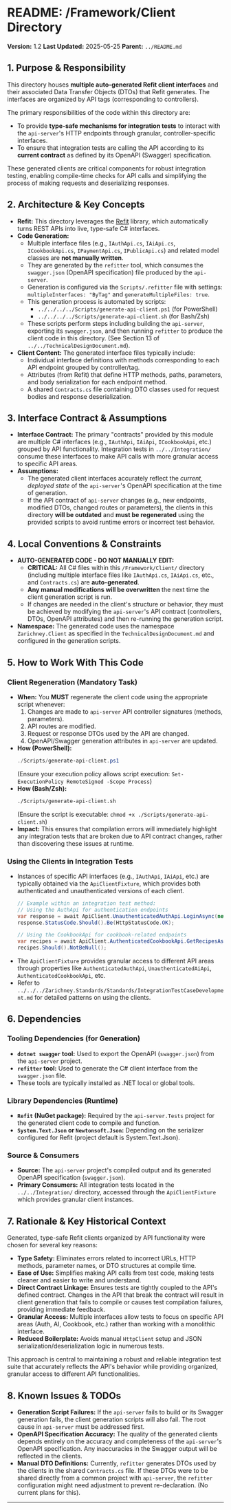 # README: /Framework/Client Directory

**Version:** 1.2
**Last Updated:** 2025-05-25
**Parent:** `../README.md`

## 1. Purpose & Responsibility

This directory houses **multiple auto-generated Refit client interfaces** and their associated Data Transfer Objects (DTOs) that Refit generates. The interfaces are organized by API tags (corresponding to controllers).

The primary responsibilities of the code within this directory are:
* To provide **type-safe mechanisms for integration tests** to interact with the `api-server`'s HTTP endpoints through granular, controller-specific interfaces.
* To ensure that integration tests are calling the API according to its **current contract** as defined by its OpenAPI (Swagger) specification.

These generated clients are critical components for robust integration testing, enabling compile-time checks for API calls and simplifying the process of making requests and deserializing responses.

## 2. Architecture & Key Concepts

* **Refit:** This directory leverages the [Refit](https://github.com/reactiveui/refit) library, which automatically turns REST APIs into live, type-safe C# interfaces.
* **Code Generation:**
    * Multiple interface files (e.g., `IAuthApi.cs`, `IAiApi.cs`, `ICookbookApi.cs`, `IPaymentApi.cs`, `IPublicApi.cs`) and related model classes are **not manually written**.
    * They are generated by the `refitter` tool, which consumes the `swagger.json` (OpenAPI specification) file produced by the `api-server`.
    * Generation is configured via the `Scripts/.refitter` file with settings: `multipleInterfaces: "ByTag"` and `generateMultipleFiles: true`.
    * This generation process is automated by scripts:
        * `../../../../Scripts/generate-api-client.ps1` (for PowerShell)
        * `../../../../Scripts/generate-api-client.sh` (for Bash/Zsh)
    * These scripts perform steps including building the `api-server`, exporting its `swagger.json`, and then running `refitter` to produce the client code in this directory. (See Section 13 of `../../TechnicalDesignDocument.md`).
* **Client Content:** The generated interface files typically include:
    * Individual interface definitions with methods corresponding to each API endpoint grouped by controller/tag.
    * Attributes (from Refit) that define HTTP methods, paths, parameters, and body serialization for each endpoint method.
    * A shared `Contracts.cs` file containing DTO classes used for request bodies and response deserialization.

## 3. Interface Contract & Assumptions

* **Interface Contract:** The primary "contracts" provided by this module are multiple C# interfaces (e.g., `IAuthApi`, `IAiApi`, `ICookbookApi`, etc.) grouped by API functionality. Integration tests in `../../Integration/` consume these interfaces to make API calls with more granular access to specific API areas.
* **Assumptions:**
    * The generated client interfaces accurately reflect the *current, deployed state* of the `api-server`'s OpenAPI specification at the time of generation.
    * If the API contract of `api-server` changes (e.g., new endpoints, modified DTOs, changed routes or parameters), the clients in this directory **will be outdated** and **must be regenerated** using the provided scripts to avoid runtime errors or incorrect test behavior.

## 4. Local Conventions & Constraints

* **AUTO-GENERATED CODE - DO NOT MANUALLY EDIT:**
    * **CRITICAL:** All C# files within this `/Framework/Client/` directory (including multiple interface files like `IAuthApi.cs`, `IAiApi.cs`, etc., and `Contracts.cs`) are **auto-generated**.
    * **Any manual modifications will be overwritten** the next time the client generation script is run.
    * If changes are needed in the client's structure or behavior, they must be achieved by modifying the `api-server`'s API contract (controllers, DTOs, OpenAPI attributes) and then re-running the generation script.
* **Namespace:** The generated code uses the namespace `Zarichney.Client` as specified in the `TechnicalDesignDocument.md` and configured in the generation scripts.

## 5. How to Work With This Code

### Client Regeneration (Mandatory Task)

* **When:** You **MUST** regenerate the client code using the appropriate script whenever:
    1.  Changes are made to `api-server` API controller signatures (methods, parameters).
    2.  API routes are modified.
    3.  Request or response DTOs used by the API are changed.
    4.  OpenAPI/Swagger generation attributes in `api-server` are updated.
* **How (PowerShell):**
    ```powershell
    ./Scripts/generate-api-client.ps1
    ```
  (Ensure your execution policy allows script execution: `Set-ExecutionPolicy RemoteSigned -Scope Process`)
* **How (Bash/Zsh):**
    ```bash
    ./Scripts/generate-api-client.sh
    ```
  (Ensure the script is executable: `chmod +x ./Scripts/generate-api-client.sh`)
* **Impact:** This ensures that compilation errors will immediately highlight any integration tests that are broken due to API contract changes, rather than discovering these issues at runtime.

### Using the Clients in Integration Tests

* Instances of specific API interfaces (e.g., `IAuthApi`, `IAiApi`, etc.) are typically obtained via the `ApiClientFixture`, which provides both authenticated and unauthenticated versions of each client.
    ```csharp
    // Example within an integration test method:
    // Using the AuthApi for authentication endpoints
    var response = await ApiClient.UnauthenticatedAuthApi.LoginAsync(new LoginRequestDto { /* ... */ });
    response.StatusCode.Should().Be(HttpStatusCode.OK);

    // Using the CookbookApi for cookbook-related endpoints
    var recipes = await ApiClient.AuthenticatedCookbookApi.GetRecipesAsync();
    recipes.Should().NotBeNull();
    ```
* The `ApiClientFixture` provides granular access to different API areas through properties like `AuthenticatedAuthApi`, `UnauthenticatedAiApi`, `AuthenticatedCookbookApi`, etc.
* Refer to `../../../Zarichney.Standards/Standards/IntegrationTestCaseDevelopment.md` for detailed patterns on using the clients.

## 6. Dependencies

### Tooling Dependencies (for Generation)

* **`dotnet swagger` tool:** Used to export the OpenAPI (`swagger.json`) from the `api-server` project.
* **`refitter` tool:** Used to generate the C# client interface from the `swagger.json` file.
* These tools are typically installed as .NET local or global tools.

### Library Dependencies (Runtime)

* **`Refit` (NuGet package):** Required by the `api-server.Tests` project for the generated client code to compile and function.
* **`System.Text.Json` or `Newtonsoft.Json`:** Depending on the serializer configured for Refit (project default is System.Text.Json).

### Source & Consumers

* **Source:** The `api-server` project's compiled output and its generated OpenAPI specification (`swagger.json`).
* **Primary Consumers:** All integration tests located in the `../../Integration/` directory, accessed through the `ApiClientFixture` which provides granular client instances.

## 7. Rationale & Key Historical Context

Generated, type-safe Refit clients organized by API functionality were chosen for several key reasons:
* **Type Safety:** Eliminates errors related to incorrect URLs, HTTP methods, parameter names, or DTO structures at compile time.
* **Ease of Use:** Simplifies making API calls from test code, making tests cleaner and easier to write and understand.
* **Direct Contract Linkage:** Ensures tests are tightly coupled to the API's defined contract. Changes in the API that break the contract will result in client generation that fails to compile or causes test compilation failures, providing immediate feedback.
* **Granular Access:** Multiple interfaces allow tests to focus on specific API areas (Auth, AI, Cookbook, etc.) rather than working with a monolithic interface.
* **Reduced Boilerplate:** Avoids manual `HttpClient` setup and JSON serialization/deserialization logic in numerous tests.

This approach is central to maintaining a robust and reliable integration test suite that accurately reflects the API's behavior while providing organized, granular access to different API functionalities.

## 8. Known Issues & TODOs

* **Generation Script Failures:** If the `api-server` fails to build or its Swagger generation fails, the client generation scripts will also fail. The root cause in `api-server` must be addressed first.
* **OpenAPI Specification Accuracy:** The quality of the generated clients depends entirely on the accuracy and completeness of the `api-server`'s OpenAPI specification. Any inaccuracies in the Swagger output will be reflected in the clients.
* **Manual DTO Definitions:** Currently, `refitter` generates DTOs used by the clients in the shared `Contracts.cs` file. If these DTOs were to be shared directly from a common project with `api-server`, the `refitter` configuration might need adjustment to prevent re-declaration. (No current plans for this).

---
